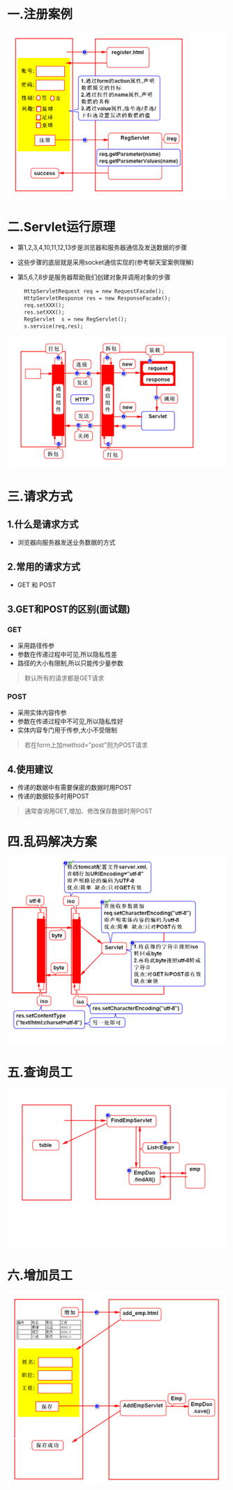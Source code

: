 # 一.注册案例
![](1.png)

# 二.Servlet运行原理
- 第1,2,3,4,10,11,12,13步是浏览器和服务器通信及发送数据的步骤
- 这些步骤的底层就是采用socket通信实现的(参考聊天室案例理解)
- 第5,6,7,8步是服务器帮助我们创建对象并调用对象的步骤

		HttpServletRequest req = new RequestFacade();
		HttpServletResponse res = new ResponseFacade();
		req.setXXX();
		res.setXXX();
		RegServlet  s = new RegServlet();
		s.service(req,res);

![](2.png)

# 三.请求方式
## 1.什么是请求方式
- 浏览器向服务器发送业务数据的方式

## 2.常用的请求方式
- GET 和 POST

## 3.GET和POST的区别(面试题)
### GET
- 采用路径传参
- 参数在传递过程中可见,所以隐私性差
- 路径的大小有限制,所以只能传少量参数
> 默认所有的请求都是GET请求

### POST
- 采用实体内容传参
- 参数在传递过程中不可见,所以隐私性好
- 实体内容专门用于传参,大小不受限制
> 若在form上加method="post"则为POST请求

## 4.使用建议
- 传递的数据中有需要保密的数据时用POST
- 传递的数据较多时用POST
> 通常查询用GET,增加、修改保存数据时用POST

# 四.乱码解决方案
![](3.png)

# 五.查询员工
![](4.png)

# 六.增加员工
![](5.png)
